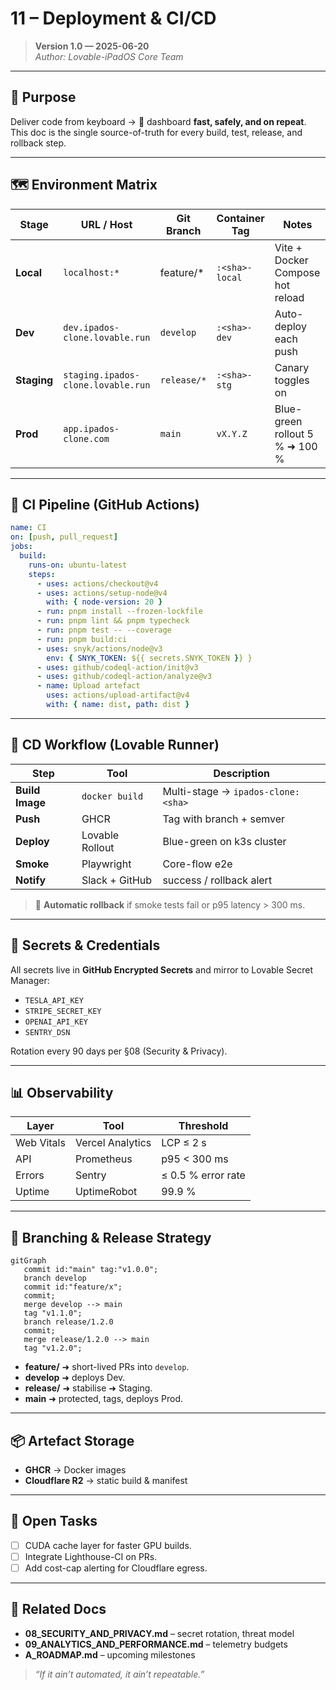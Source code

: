 # 11 – Deployment & CI/CD
> **Version 1.0 — 2025-06-20**  
> _Author: Lovable-iPadOS Core Team_

---

## 🎯 Purpose
Deliver code from keyboard → 🚗 dashboard **fast, safely, and on repeat**. This doc is the single source-of-truth for every build, test, release, and rollback step.

---

## 🗺️ Environment Matrix
| Stage | URL / Host | Git Branch | Container Tag | Notes |
|-------|------------|-----------|---------------|-------|
| **Local** | `localhost:*` | feature/* | `:<sha>-local` | Vite + Docker Compose hot reload |
| **Dev** | `dev.ipados-clone.lovable.run` | `develop` | `:<sha>-dev` | Auto-deploy each push |
| **Staging** | `staging.ipados-clone.lovable.run` | `release/*` | `:<sha>-stg` | Canary toggles on |
| **Prod** | `app.ipados-clone.com` | `main` | `vX.Y.Z` | Blue-green rollout 5 % ➜ 100 % |

---

## 🔄 CI Pipeline (GitHub Actions)
```yaml
name: CI
on: [push, pull_request]
jobs:
  build:
    runs-on: ubuntu-latest
    steps:
      - uses: actions/checkout@v4
      - uses: actions/setup-node@v4
        with: { node-version: 20 }
      - run: pnpm install --frozen-lockfile
      - run: pnpm lint && pnpm typecheck
      - run: pnpm test -- --coverage
      - run: pnpm build:ci
      - uses: snyk/actions/node@v3
        env: { SNYK_TOKEN: ${{ secrets.SNYK_TOKEN }} }
      - uses: github/codeql-action/init@v3
      - uses: github/codeql-action/analyze@v3
      - name: Upload artefact
        uses: actions/upload-artifact@v4
        with: { name: dist, path: dist }
```

---

## 🚁 CD Workflow (Lovable Runner)
| Step | Tool | Description |
|------|------|-------------|
| **Build Image** | `docker build` | Multi-stage → `ipados-clone:<sha>` |
| **Push** | GHCR | Tag with branch + semver |
| **Deploy** | Lovable Rollout | Blue-green on k3s cluster |
| **Smoke** | Playwright | Core-flow e2e |
| **Notify** | Slack + GitHub | success / rollback alert |

> 🔄 **Automatic rollback** if smoke tests fail or p95 latency > 300 ms.

---

## 🛂 Secrets & Credentials
All secrets live in **GitHub Encrypted Secrets** and mirror to Lovable Secret Manager:
- `TESLA_API_KEY`
- `STRIPE_SECRET_KEY`
- `OPENAI_API_KEY`
- `SENTRY_DSN`

Rotation every 90 days per §08 (Security & Privacy).

---

## 📊 Observability
| Layer | Tool | Threshold |
|-------|------|-----------|
| Web Vitals | Vercel Analytics | LCP ≤ 2 s |
| API | Prometheus | p95 < 300 ms |
| Errors | Sentry | ≤ 0.5 % error rate |
| Uptime | UptimeRobot | 99.9 % |

---

## 🌳 Branching & Release Strategy
```mermaid
gitGraph
   commit id:"main" tag:"v1.0.0";
   branch develop
   commit id:"feature/x";
   commit;
   merge develop --> main
   tag "v1.1.0";
   branch release/1.2.0
   commit;
   merge release/1.2.0 --> main
   tag "v1.2.0";
```
- **feature/** ➜ short-lived PRs into `develop`.
- **develop** ➜ deploys Dev.
- **release/** ➜ stabilise ➜ Staging.
- **main** ➜ protected, tags, deploys Prod.

---

## 📦 Artefact Storage
- **GHCR** → Docker images
- **Cloudflare R2** → static build & manifest

---

## 📝 Open Tasks
- [ ] CUDA cache layer for faster GPU builds.
- [ ] Integrate Lighthouse-CI on PRs.
- [ ] Add cost-cap alerting for Cloudflare egress.

---

## 🔗 Related Docs
- **08_SECURITY_AND_PRIVACY.md** – secret rotation, threat model
- **09_ANALYTICS_AND_PERFORMANCE.md** – telemetry budgets
- **A_ROADMAP.md** – upcoming milestones

> _“If it ain’t automated, it ain’t repeatable.”_
